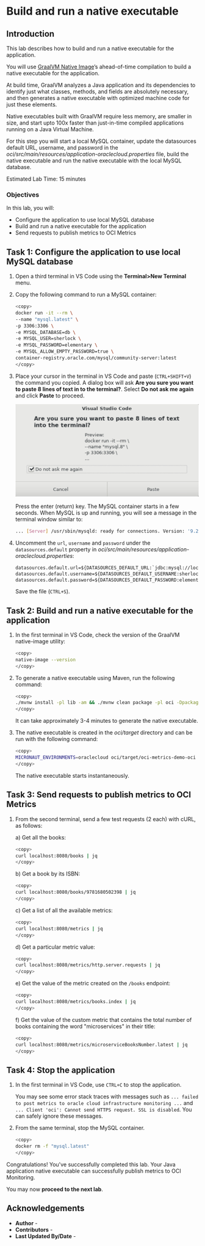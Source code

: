 # Build and run a native executable

## Introduction

This lab describes how to build and run a native executable for the application.

You will use [GraalVM Native Image](https://docs.oracle.com/en/graalvm/jdk/17/docs/overview/)’s ahead-of-time compilation to build a native executable for the application.

At build time, GraalVM analyzes a Java application and its dependencies to identify just what classes, methods, and fields are absolutely necessary, and then generates a native executable with optimized machine code for just these elements.

Native executables built with GraalVM require less memory, are smaller in size, and start upto 100x faster than just-in-time compiled applications running on a Java Virtual Machine.

For this step you will start a local MySQL container, update the datasources default URL, username, and password in the  _oci/src/main/resources/application-oraclecloud.properties_ file, build the native executable and run the native executable with the local MySQL database.

Estimated Lab Time: 15 minutes

### Objectives

In this lab, you will:

* Configure the application to use local MySQL database
* Build and run a native executable for the application
* Send requests to publish metrics to OCI Metrics

## Task 1: Configure the application to use local MySQL database

1. Open a third terminal in VS Code using the **Terminal>New Terminal** menu.

2. Copy the following command to run a MySQL container:

	``` bash
	<copy>
	docker run -it --rm \
	--name "mysql.latest" \
	-p 3306:3306 \
	-e MYSQL_DATABASE=db \
	-e MYSQL_USER=sherlock \
	-e MYSQL_PASSWORD=elementary \
	-e MYSQL_ALLOW_EMPTY_PASSWORD=true \
	container-registry.oracle.com/mysql/community-server:latest
	</copy>
	```

3. Place your cursor in the terminal in VS Code and paste (`CTRL+SHIFT+V`) the command you copied. A dialog box will ask **Are you sure you want to paste 8 lines of text in to the terminal?**. Select **Do not ask me again** and click **Paste** to proceed.

	![VS Code Question Icon](./images/paste-mysql-8-confirm.jpg#input)

   Press the enter (return) key. The MySQL container starts in a few seconds. When MySQL is up and running, you will see a message in the terminal window similar to:

	``` bash
	... [Server] /usr/sbin/mysqld: ready for connections. Version: '9.2.0'  socket: '/var/lib/mysql/mysql.sock'  port: 3306  MySQL Community Server - GPL.
	```

4. Uncomment the `url`, `username` and `password` under the `datasources.default` property in _oci/src/main/resources/application-oraclecloud.properties_:

	``` properties
	datasources.default.url=${DATASOURCES_DEFAULT_URL:`jdbc:mysql://localhost:3306/db`}
	datasources.default.username=${DATASOURCES_DEFAULT_USERNAME:sherlock}
	datasources.default.password=${DATASOURCES_DEFAULT_PASSWORD:elementary}
	```

   Save the file (`CTRL+S`).

## Task 2: Build and run a native executable for the application

1. In the first terminal in VS Code, check the version of the GraalVM native-image utility:

	``` bash
	<copy>
	native-image --version
	</copy>
	```

2. To generate a native executable using Maven, run the following command:

	``` bash
	<copy>
	./mvnw install -pl lib -am && ./mvnw clean package -pl oci -Dpackaging=native-image
	</copy>
	```

   It can take approximately 3-4 minutes to generate the native executable.

3. The native executable is created in the _oci/target_ directory and can be run with the following command:

	``` bash
	<copy>
	MICRONAUT_ENVIRONMENTS=oraclecloud oci/target/oci-metrics-demo-oci
	</copy>
	```

   The native executable starts instantaneously.

## Task 3: Send requests to publish metrics to OCI Metrics

1. From the second terminal, send a few test requests (2 each) with cURL, as follows:

	a) Get all the books:

	``` bash
	<copy>
	curl localhost:8080/books | jq
	</copy>
	```

	b) Get a book by its ISBN:

	``` bash
	<copy>
	curl localhost:8080/books/9781680502398 | jq
	</copy>
	```

   c) Get a list of all the available metrics:

	``` bash
	<copy>
	curl localhost:8080/metrics | jq
	</copy>
	```

   d) Get a particular metric value:

	``` bash
	<copy>
	curl localhost:8080/metrics/http.server.requests | jq
	</copy>
	```

   e) Get the value of the metric created on the `/books` endpoint: 

	``` bash
	<copy>
	curl localhost:8080/metrics/books.index | jq
	</copy>
	```

   f) Get the value of the custom metric that contains the total number of books containing the word "microservices" in their title:

	``` bash
	<copy>
	curl localhost:8080/metrics/microserviceBooksNumber.latest | jq
	</copy>
	```

## Task 4: Stop the application

1. In the first terminal in VS Code, use `CTRL+C` to stop the application.

	You may see some error stack traces with messages such as `... failed to post metrics to oracle cloud infrastructure monitoring ...` and `... Client 'oci': Cannot send HTTPS request. SSL is disabled`. You can safely ignore these messages.

2. From the same terminal, stop the MySQL container.

	``` bash
	<copy>
	docker rm -f "mysql.latest"
	</copy>
	```

Congratulations! You've successfully completed this lab. Your Java application native executable can successfully publish metrics to OCI Monitoring.

You may now **proceed to the next lab**.

## Acknowledgements

* **Author** - [](var:author)
* **Contributors** - [](var:contributors)
* **Last Updated By/Date** - [](var:last_updated)
